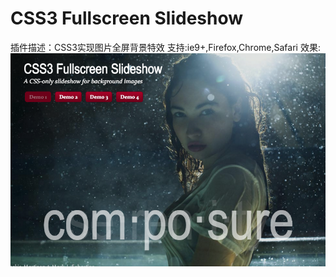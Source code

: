 CSS3 Fullscreen Slideshow
===================

插件描述：CSS3实现图片全屏背景特效
支持:ie9+,Firefox,Chrome,Safari
效果:
<img src="https://raw.githubusercontent.com/ideaglon/CSS3-Fullscreen-Slideshow/master/demo.png" />